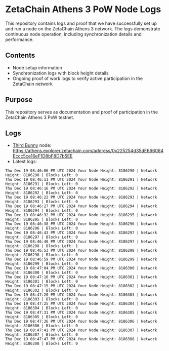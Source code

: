 # ZetaChain Athens 3 PoW Node Logs
This repository contains logs and proof that we have successfully set up and run a node on the ZetaChain Athens 3 network. The logs demonstrate continuous node operation, including synchronization details and performance.

## Contents
- Node setup information
- Synchronization logs with block height details
- Ongoing proof of work logs to verify active participation in the ZetaChain network

## Purpose
This repository serves as documentation and proof of participation in the ZetaChain Athens 3 PoW testnet.

## Logs

- [Third Bunny](https://thirdbunny.xyz/) node: https://athens.explorer.zetachain.com/address/0x225254d35dE666064Eccc5ce16eF1D8bF8D7b5EE
- Latest logs:
```
Thu Dec 19 08:46:06 PM UTC 2024 Your Node Height: 8186290 | Network Height: 8186290 | Blocks Left: 0
Thu Dec 19 08:46:11 PM UTC 2024 Your Node Height: 8186291 | Network Height: 8186291 | Blocks Left: 0
Thu Dec 19 08:46:16 PM UTC 2024 Your Node Height: 8186292 | Network Height: 8186292 | Blocks Left: 0
Thu Dec 19 08:46:22 PM UTC 2024 Your Node Height: 8186293 | Network Height: 8186293 | Blocks Left: 0
Thu Dec 19 08:46:27 PM UTC 2024 Your Node Height: 8186294 | Network Height: 8186294 | Blocks Left: 0
Thu Dec 19 08:46:32 PM UTC 2024 Your Node Height: 8186295 | Network Height: 8186295 | Blocks Left: 0
Thu Dec 19 08:46:38 PM UTC 2024 Your Node Height: 8186296 | Network Height: 8186296 | Blocks Left: 0
Thu Dec 19 08:46:43 PM UTC 2024 Your Node Height: 8186297 | Network Height: 8186297 | Blocks Left: 0
Thu Dec 19 08:46:48 PM UTC 2024 Your Node Height: 8186297 | Network Height: 8186298 | Blocks Left: 1
Thu Dec 19 08:46:53 PM UTC 2024 Your Node Height: 8186298 | Network Height: 8186298 | Blocks Left: 0
Thu Dec 19 08:46:59 PM UTC 2024 Your Node Height: 8186299 | Network Height: 8186299 | Blocks Left: 0
Thu Dec 19 08:47:04 PM UTC 2024 Your Node Height: 8186300 | Network Height: 8186300 | Blocks Left: 0
Thu Dec 19 08:47:10 PM UTC 2024 Your Node Height: 8186301 | Network Height: 8186301 | Blocks Left: 0
Thu Dec 19 08:47:15 PM UTC 2024 Your Node Height: 8186302 | Network Height: 8186302 | Blocks Left: 0
Thu Dec 19 08:47:20 PM UTC 2024 Your Node Height: 8186303 | Network Height: 8186303 | Blocks Left: 0
Thu Dec 19 08:47:25 PM UTC 2024 Your Node Height: 8186304 | Network Height: 8186304 | Blocks Left: 0
Thu Dec 19 08:47:31 PM UTC 2024 Your Node Height: 8186305 | Network Height: 8186305 | Blocks Left: 0
Thu Dec 19 08:47:36 PM UTC 2024 Your Node Height: 8186306 | Network Height: 8186306 | Blocks Left: 0
Thu Dec 19 08:47:41 PM UTC 2024 Your Node Height: 8186307 | Network Height: 8186307 | Blocks Left: 0
Thu Dec 19 08:47:47 PM UTC 2024 Your Node Height: 8186308 | Network Height: 8186308 | Blocks Left: 0
```
